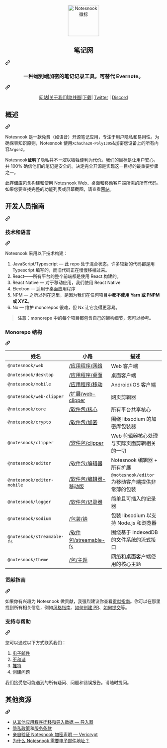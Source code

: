 <div class="Box-sc-g0xbh4-0 bJMeLZ js-snippet-clipboard-copy-unpositioned" data-hpc="true"><article class="markdown-body entry-content container-lg" itemprop="text"><p align="center" dir="auto">
<a target="_blank" rel="noopener noreferrer" href="/streetwriters/notesnook/blob/master/resources/icon.png"><img src="/streetwriters/notesnook/raw/master/resources/icon.png" alt="Notesnook 徽标" width="100" style="max-width: 100%;"></a>
</p>
<div class="markdown-heading" dir="auto"><h1 align="center" tabindex="-1" class="heading-element" dir="auto"><font style="vertical-align: inherit;"><font style="vertical-align: inherit;">笔记网</font></font></h1><a id="user-content-notesnook" class="anchor" aria-label="固定链接：Notesnook" href="#notesnook"><svg class="octicon octicon-link" viewBox="0 0 16 16" version="1.1" width="16" height="16" aria-hidden="true"><path d="m7.775 3.275 1.25-1.25a3.5 3.5 0 1 1 4.95 4.95l-2.5 2.5a3.5 3.5 0 0 1-4.95 0 .751.751 0 0 1 .018-1.042.751.751 0 0 1 1.042-.018 1.998 1.998 0 0 0 2.83 0l2.5-2.5a2.002 2.002 0 0 0-2.83-2.83l-1.25 1.25a.751.751 0 0 1-1.042-.018.751.751 0 0 1-.018-1.042Zm-4.69 9.64a1.998 1.998 0 0 0 2.83 0l1.25-1.25a.751.751 0 0 1 1.042.018.751.751 0 0 1 .018 1.042l-1.25 1.25a3.5 3.5 0 1 1-4.95-4.95l2.5-2.5a3.5 3.5 0 0 1 4.95 0 .751.751 0 0 1-.018 1.042.751.751 0 0 1-1.042.018 1.998 1.998 0 0 0-2.83 0l-2.5 2.5a1.998 1.998 0 0 0 0 2.83Z"></path></svg></a></div>
<div class="markdown-heading" dir="auto"><h3 align="center" tabindex="-1" class="heading-element" dir="auto"><font style="vertical-align: inherit;"><font style="vertical-align: inherit;">一种端到端加密的笔记记录工具，可替代 Evernote。</font></font></h3><a id="user-content-an-end-to-end-encrypted-note-taking-alternative-to-evernote" class="anchor" aria-label="永久链接：Evernote 的端到端加密笔记替代品。" href="#an-end-to-end-encrypted-note-taking-alternative-to-evernote"><svg class="octicon octicon-link" viewBox="0 0 16 16" version="1.1" width="16" height="16" aria-hidden="true"><path d="m7.775 3.275 1.25-1.25a3.5 3.5 0 1 1 4.95 4.95l-2.5 2.5a3.5 3.5 0 0 1-4.95 0 .751.751 0 0 1 .018-1.042.751.751 0 0 1 1.042-.018 1.998 1.998 0 0 0 2.83 0l2.5-2.5a2.002 2.002 0 0 0-2.83-2.83l-1.25 1.25a.751.751 0 0 1-1.042-.018.751.751 0 0 1-.018-1.042Zm-4.69 9.64a1.998 1.998 0 0 0 2.83 0l1.25-1.25a.751.751 0 0 1 1.042.018.751.751 0 0 1 .018 1.042l-1.25 1.25a3.5 3.5 0 1 1-4.95-4.95l2.5-2.5a3.5 3.5 0 0 1 4.95 0 .751.751 0 0 1-.018 1.042.751.751 0 0 1-1.042.018 1.998 1.998 0 0 0-2.83 0l-2.5 2.5a1.998 1.998 0 0 0 0 2.83Z"></path></svg></a></div>
<p align="center" dir="auto">
<a href="https://notesnook.com/" rel="nofollow"><font style="vertical-align: inherit;"><font style="vertical-align: inherit;">网站</font></font></a><font style="vertical-align: inherit;"><font style="vertical-align: inherit;">|</font></font><a href="https://notesnook.com/about" rel="nofollow"><font style="vertical-align: inherit;"><font style="vertical-align: inherit;">关于我们</font></font></a><font style="vertical-align: inherit;"><font style="vertical-align: inherit;">|</font></font><a href="https://notesnook.com/roadmap" rel="nofollow"><font style="vertical-align: inherit;"><font style="vertical-align: inherit;">路线图</font></font></a><font style="vertical-align: inherit;"><font style="vertical-align: inherit;">|</font></font><a href="https://notesnook.com/downloads" rel="nofollow"><font style="vertical-align: inherit;"><font style="vertical-align: inherit;">下载</font></font></a><font style="vertical-align: inherit;"><font style="vertical-align: inherit;">| </font></font><a href="https://twitter.com/@notesnook" rel="nofollow"><font style="vertical-align: inherit;"><font style="vertical-align: inherit;">Twitter</font></font></a><font style="vertical-align: inherit;"><font style="vertical-align: inherit;"> | </font></font><a href="https://discord.gg/5davZnhw3V" rel="nofollow"><font style="vertical-align: inherit;"><font style="vertical-align: inherit;">Discord</font></font></a>
</p>
<div class="markdown-heading" dir="auto"><h2 tabindex="-1" class="heading-element" dir="auto"><font style="vertical-align: inherit;"><font style="vertical-align: inherit;">概述</font></font></h2><a id="user-content-overview" class="anchor" aria-label="固定链接：概述" href="#overview"><svg class="octicon octicon-link" viewBox="0 0 16 16" version="1.1" width="16" height="16" aria-hidden="true"><path d="m7.775 3.275 1.25-1.25a3.5 3.5 0 1 1 4.95 4.95l-2.5 2.5a3.5 3.5 0 0 1-4.95 0 .751.751 0 0 1 .018-1.042.751.751 0 0 1 1.042-.018 1.998 1.998 0 0 0 2.83 0l2.5-2.5a2.002 2.002 0 0 0-2.83-2.83l-1.25 1.25a.751.751 0 0 1-1.042-.018.751.751 0 0 1-.018-1.042Zm-4.69 9.64a1.998 1.998 0 0 0 2.83 0l1.25-1.25a.751.751 0 0 1 1.042.018.751.751 0 0 1 .018 1.042l-1.25 1.25a3.5 3.5 0 1 1-4.95-4.95l2.5-2.5a3.5 3.5 0 0 1 4.95 0 .751.751 0 0 1-.018 1.042.751.751 0 0 1-1.042.018 1.998 1.998 0 0 0-2.83 0l-2.5 2.5a1.998 1.998 0 0 0 0 2.83Z"></path></svg></a></div>
<p dir="auto"><font style="vertical-align: inherit;"><font style="vertical-align: inherit;">Notesnook 是一款免费（如语音）开源笔记应用，专注于用户隐私和易用性。为确保零知识原则，Notesnook 使用</font></font><code>XChaCha20-Poly1305</code><font style="vertical-align: inherit;"><font style="vertical-align: inherit;">&amp;加密您设备上的所有内容</font></font><code>Argon2</code><font style="vertical-align: inherit;"><font style="vertical-align: inherit;">。</font></font></p>
<p dir="auto"><font style="vertical-align: inherit;"><font style="vertical-align: inherit;">Notesnook</font></font><strong><font style="vertical-align: inherit;"><font style="vertical-align: inherit;">证明</font></font></strong><font style="vertical-align: inherit;"><font style="vertical-align: inherit;">了隐私并不</font></font><em><font style="vertical-align: inherit;"><font style="vertical-align: inherit;">一定</font></font></em><font style="vertical-align: inherit;"><font style="vertical-align: inherit;">以牺牲便利为代价。我们的目标是让用户安心，并 100% 确信他们的笔记是安全的。决定完全开源是实现这一目标的最重要步骤之一。</font></font></p>
<p dir="auto"><font style="vertical-align: inherit;"><font style="vertical-align: inherit;">此存储库包含构建和使用 Notesnook Web、桌面和移动客户端所需的所有代码。如果您要查找完整的功能列表或屏幕截图，请查看</font></font><a href="https://notesnook.com/" rel="nofollow"><font style="vertical-align: inherit;"><font style="vertical-align: inherit;">网站</font></font></a><font style="vertical-align: inherit;"><font style="vertical-align: inherit;">。</font></font></p>
<div class="markdown-heading" dir="auto"><h2 tabindex="-1" class="heading-element" dir="auto"><font style="vertical-align: inherit;"><font style="vertical-align: inherit;">开发人员指南</font></font></h2><a id="user-content-developer-guide" class="anchor" aria-label="永久链接：开发者指南" href="#developer-guide"><svg class="octicon octicon-link" viewBox="0 0 16 16" version="1.1" width="16" height="16" aria-hidden="true"><path d="m7.775 3.275 1.25-1.25a3.5 3.5 0 1 1 4.95 4.95l-2.5 2.5a3.5 3.5 0 0 1-4.95 0 .751.751 0 0 1 .018-1.042.751.751 0 0 1 1.042-.018 1.998 1.998 0 0 0 2.83 0l2.5-2.5a2.002 2.002 0 0 0-2.83-2.83l-1.25 1.25a.751.751 0 0 1-1.042-.018.751.751 0 0 1-.018-1.042Zm-4.69 9.64a1.998 1.998 0 0 0 2.83 0l1.25-1.25a.751.751 0 0 1 1.042.018.751.751 0 0 1 .018 1.042l-1.25 1.25a3.5 3.5 0 1 1-4.95-4.95l2.5-2.5a3.5 3.5 0 0 1 4.95 0 .751.751 0 0 1-.018 1.042.751.751 0 0 1-1.042.018 1.998 1.998 0 0 0-2.83 0l-2.5 2.5a1.998 1.998 0 0 0 0 2.83Z"></path></svg></a></div>
<div class="markdown-heading" dir="auto"><h3 tabindex="-1" class="heading-element" dir="auto"><font style="vertical-align: inherit;"><font style="vertical-align: inherit;">技术和语言</font></font></h3><a id="user-content-technologies--languages" class="anchor" aria-label="永久链接：技术和语言" href="#technologies--languages"><svg class="octicon octicon-link" viewBox="0 0 16 16" version="1.1" width="16" height="16" aria-hidden="true"><path d="m7.775 3.275 1.25-1.25a3.5 3.5 0 1 1 4.95 4.95l-2.5 2.5a3.5 3.5 0 0 1-4.95 0 .751.751 0 0 1 .018-1.042.751.751 0 0 1 1.042-.018 1.998 1.998 0 0 0 2.83 0l2.5-2.5a2.002 2.002 0 0 0-2.83-2.83l-1.25 1.25a.751.751 0 0 1-1.042-.018.751.751 0 0 1-.018-1.042Zm-4.69 9.64a1.998 1.998 0 0 0 2.83 0l1.25-1.25a.751.751 0 0 1 1.042.018.751.751 0 0 1 .018 1.042l-1.25 1.25a3.5 3.5 0 1 1-4.95-4.95l2.5-2.5a3.5 3.5 0 0 1 4.95 0 .751.751 0 0 1-.018 1.042.751.751 0 0 1-1.042.018 1.998 1.998 0 0 0-2.83 0l-2.5 2.5a1.998 1.998 0 0 0 0 2.83Z"></path></svg></a></div>
<p dir="auto"><font style="vertical-align: inherit;"><font style="vertical-align: inherit;">Notesnook 采用以下技术构建：</font></font></p>
<ol dir="auto">
<li><font style="vertical-align: inherit;"><font style="vertical-align: inherit;">JavaScript/Typescript — 此 repo 处于混合状态。许多较新的代码都是用 Typescript 编写的，而旧代码正在慢慢移植过来。</font></font></li>
<li><font style="vertical-align: inherit;"><font style="vertical-align: inherit;">React——所有平台的整个前端都是使用 React 构建的。</font></font></li>
<li><font style="vertical-align: inherit;"><font style="vertical-align: inherit;">React Native — 对于移动应用，我们使用 React Native</font></font></li>
<li><font style="vertical-align: inherit;"><font style="vertical-align: inherit;">Electron — 适用于桌面应用程序</font></font></li>
<li><font style="vertical-align: inherit;"><font style="vertical-align: inherit;">NPM — 之所以列在这里，是因为我们</font><font style="vertical-align: inherit;">在任何项目中</font></font><strong><font style="vertical-align: inherit;"><font style="vertical-align: inherit;">都不使用 Yarn 或 PNPM 或 XYZ。</font></font></strong><font style="vertical-align: inherit;"></font></li>
<li><font style="vertical-align: inherit;"><font style="vertical-align: inherit;">Nx — 维护 monorepos 很难，但 Nx 让它变得更容易。</font></font></li>
</ol>
<blockquote>
<p dir="auto"><strong><font style="vertical-align: inherit;"><font style="vertical-align: inherit;">注意：monorepo 中的每个项目都包含自己的架构细节，您可以参考。</font></font></strong></p>
</blockquote>
<div class="markdown-heading" dir="auto"><h3 tabindex="-1" class="heading-element" dir="auto"><font style="vertical-align: inherit;"><font style="vertical-align: inherit;">Monorepo 结构</font></font></h3><a id="user-content-monorepo-structure" class="anchor" aria-label="永久链接：Monorepo 结构" href="#monorepo-structure"><svg class="octicon octicon-link" viewBox="0 0 16 16" version="1.1" width="16" height="16" aria-hidden="true"><path d="m7.775 3.275 1.25-1.25a3.5 3.5 0 1 1 4.95 4.95l-2.5 2.5a3.5 3.5 0 0 1-4.95 0 .751.751 0 0 1 .018-1.042.751.751 0 0 1 1.042-.018 1.998 1.998 0 0 0 2.83 0l2.5-2.5a2.002 2.002 0 0 0-2.83-2.83l-1.25 1.25a.751.751 0 0 1-1.042-.018.751.751 0 0 1-.018-1.042Zm-4.69 9.64a1.998 1.998 0 0 0 2.83 0l1.25-1.25a.751.751 0 0 1 1.042.018.751.751 0 0 1 .018 1.042l-1.25 1.25a3.5 3.5 0 1 1-4.95-4.95l2.5-2.5a3.5 3.5 0 0 1 4.95 0 .751.751 0 0 1-.018 1.042.751.751 0 0 1-1.042.018 1.998 1.998 0 0 0-2.83 0l-2.5 2.5a1.998 1.998 0 0 0 0 2.83Z"></path></svg></a></div>
<markdown-accessiblity-table data-catalyst=""><table>
<thead>
<tr>
<th><font style="vertical-align: inherit;"><font style="vertical-align: inherit;">姓名</font></font></th>
<th><font style="vertical-align: inherit;"><font style="vertical-align: inherit;">小路</font></font></th>
<th><font style="vertical-align: inherit;"><font style="vertical-align: inherit;">描述</font></font></th>
</tr>
</thead>
<tbody>
<tr>
<td><code>@notesnook/web</code></td>
<td><a href="/streetwriters/notesnook/blob/master/apps/web"><font style="vertical-align: inherit;"><font style="vertical-align: inherit;">/应用程序/网络</font></font></a></td>
<td><font style="vertical-align: inherit;"><font style="vertical-align: inherit;">Web 客户端</font></font></td>
</tr>
<tr>
<td><code>@notesnook/desktop</code></td>
<td><a href="/streetwriters/notesnook/blob/master/apps/desktop"><font style="vertical-align: inherit;"><font style="vertical-align: inherit;">/应用程序/桌面</font></font></a></td>
<td><font style="vertical-align: inherit;"><font style="vertical-align: inherit;">桌面客户端</font></font></td>
</tr>
<tr>
<td><code>@notesnook/mobile</code></td>
<td><a href="/streetwriters/notesnook/blob/master/apps/mobile"><font style="vertical-align: inherit;"><font style="vertical-align: inherit;">/应用程序/移动</font></font></a></td>
<td><font style="vertical-align: inherit;"><font style="vertical-align: inherit;">Android/iOS 客户端</font></font></td>
</tr>
<tr>
<td><code>@notesnook/web-clipper</code></td>
<td><a href="/streetwriters/notesnook/blob/master/extensions/web-clipper"><font style="vertical-align: inherit;"><font style="vertical-align: inherit;">/扩展/web-clipper</font></font></a></td>
<td><font style="vertical-align: inherit;"><font style="vertical-align: inherit;">网页剪辑器</font></font></td>
</tr>
<tr>
<td><code>@notesnook/core</code></td>
<td><a href="/streetwriters/notesnook/blob/master/packages/core"><font style="vertical-align: inherit;"><font style="vertical-align: inherit;">/软件包/核心</font></font></a></td>
<td><font style="vertical-align: inherit;"><font style="vertical-align: inherit;">所有平台共享核心</font></font></td>
</tr>
<tr>
<td><code>@notesnook/crypto</code></td>
<td><a href="/streetwriters/notesnook/blob/master/packages/crypto"><font style="vertical-align: inherit;"><font style="vertical-align: inherit;">/软件包/加密</font></font></a></td>
<td><font style="vertical-align: inherit;"><font style="vertical-align: inherit;">围绕 libsodium 的加密库包装器</font></font></td>
</tr>
<tr>
<td><code>@notesnook/clipper</code></td>
<td><a href="/streetwriters/notesnook/blob/master/packages/clipper"><font style="vertical-align: inherit;"><font style="vertical-align: inherit;">/软件包/clipper</font></font></a></td>
<td><font style="vertical-align: inherit;"><font style="vertical-align: inherit;">Web 剪辑器核心处理与实际页面剪辑相关的一切</font></font></td>
</tr>
<tr>
<td><code>@notesnook/editor</code></td>
<td><a href="/streetwriters/notesnook/blob/master/packages/editor"><font style="vertical-align: inherit;"><font style="vertical-align: inherit;">/软件包/编辑器</font></font></a></td>
<td><font style="vertical-align: inherit;"><font style="vertical-align: inherit;">Notesnook 编辑器 + 所有扩展</font></font></td>
</tr>
<tr>
<td><code>@notesnook/editor-mobile</code></td>
<td><a href="/streetwriters/notesnook/blob/master/packages/editor-mobile"><font style="vertical-align: inherit;"><font style="vertical-align: inherit;">/软件包/编辑器-移动版</font></font></a></td>
<td><font style="vertical-align: inherit;"></font><code>@notesnook/editor</code><font style="vertical-align: inherit;"><font style="vertical-align: inherit;">为移动客户端提供</font><font style="vertical-align: inherit;">非常薄的包装</font></font></td>
</tr>
<tr>
<td><code>@notesnook/logger</code></td>
<td><a href="/streetwriters/notesnook/blob/master/packages/logger"><font style="vertical-align: inherit;"><font style="vertical-align: inherit;">/软件包/记录器</font></font></a></td>
<td><font style="vertical-align: inherit;"><font style="vertical-align: inherit;">简单且可插入的记录器</font></font></td>
</tr>
<tr>
<td><code>@notesnook/sodium</code></td>
<td><a href="/streetwriters/notesnook/blob/master/packages/sodium"><font style="vertical-align: inherit;"><font style="vertical-align: inherit;">/包装/钠</font></font></a></td>
<td><font style="vertical-align: inherit;"><font style="vertical-align: inherit;">包装 libsodium 以支持 Node.js 和浏览器</font></font></td>
</tr>
<tr>
<td><code>@notesnook/streamable-fs</code></td>
<td><a href="/streetwriters/notesnook/blob/master/packages/streamable-fs"><font style="vertical-align: inherit;"><font style="vertical-align: inherit;">/软件包/streamable-fs</font></font></a></td>
<td><font style="vertical-align: inherit;"><font style="vertical-align: inherit;">围绕基于 IndexedDB 的文件系统的流式接口</font></font></td>
</tr>
<tr>
<td><code>@notesnook/theme</code></td>
<td><a href="/streetwriters/notesnook/blob/master/packages/theme"><font style="vertical-align: inherit;"><font style="vertical-align: inherit;">/包/主题</font></font></a></td>
<td><font style="vertical-align: inherit;"><font style="vertical-align: inherit;">网络和桌面客户端使用的核心主题</font></font></td>
</tr>
</tbody>
</table></markdown-accessiblity-table>
<div class="markdown-heading" dir="auto"><h3 tabindex="-1" class="heading-element" dir="auto"><font style="vertical-align: inherit;"><font style="vertical-align: inherit;">贡献指南</font></font></h3><a id="user-content-contributing-guidelines" class="anchor" aria-label="永久链接：贡献指南" href="#contributing-guidelines"><svg class="octicon octicon-link" viewBox="0 0 16 16" version="1.1" width="16" height="16" aria-hidden="true"><path d="m7.775 3.275 1.25-1.25a3.5 3.5 0 1 1 4.95 4.95l-2.5 2.5a3.5 3.5 0 0 1-4.95 0 .751.751 0 0 1 .018-1.042.751.751 0 0 1 1.042-.018 1.998 1.998 0 0 0 2.83 0l2.5-2.5a2.002 2.002 0 0 0-2.83-2.83l-1.25 1.25a.751.751 0 0 1-1.042-.018.751.751 0 0 1-.018-1.042Zm-4.69 9.64a1.998 1.998 0 0 0 2.83 0l1.25-1.25a.751.751 0 0 1 1.042.018.751.751 0 0 1 .018 1.042l-1.25 1.25a3.5 3.5 0 1 1-4.95-4.95l2.5-2.5a3.5 3.5 0 0 1 4.95 0 .751.751 0 0 1-.018 1.042.751.751 0 0 1-1.042.018 1.998 1.998 0 0 0-2.83 0l-2.5 2.5a1.998 1.998 0 0 0 0 2.83Z"></path></svg></a></div>
<p dir="auto"><font style="vertical-align: inherit;"><font style="vertical-align: inherit;">如果你有兴趣为 Notesnook 做贡献，我强烈建议你查看</font></font><a href="/streetwriters/notesnook/blob/master/CONTRIBUTING.md"><font style="vertical-align: inherit;"><font style="vertical-align: inherit;">贡献指南</font></font></a><font style="vertical-align: inherit;"><font style="vertical-align: inherit;">。你可以在那里找到所有相关信息，例如</font></font><a href="/streetwriters/notesnook/blob/master/CONTRIBUTING.md#style-guidelines"><font style="vertical-align: inherit;"><font style="vertical-align: inherit;">风格指南</font></font></a><font style="vertical-align: inherit;"><font style="vertical-align: inherit;">、</font></font><a href="/streetwriters/notesnook/blob/master/CONTRIBUTING.md#opening--submitting-a-pull-request"><font style="vertical-align: inherit;"><font style="vertical-align: inherit;">如何创建 PR</font></font></a><font style="vertical-align: inherit;"><font style="vertical-align: inherit;">、</font></font><a href="/streetwriters/notesnook/blob/master/CONTRIBUTING.md#commit-guidelines"><font style="vertical-align: inherit;"><font style="vertical-align: inherit;">如何提交</font></font></a><font style="vertical-align: inherit;"><font style="vertical-align: inherit;">等。</font></font></p>
<div class="markdown-heading" dir="auto"><h3 tabindex="-1" class="heading-element" dir="auto"><font style="vertical-align: inherit;"><font style="vertical-align: inherit;">支持与帮助</font></font></h3><a id="user-content-support--help" class="anchor" aria-label="永久链接：支持与帮助" href="#support--help"><svg class="octicon octicon-link" viewBox="0 0 16 16" version="1.1" width="16" height="16" aria-hidden="true"><path d="m7.775 3.275 1.25-1.25a3.5 3.5 0 1 1 4.95 4.95l-2.5 2.5a3.5 3.5 0 0 1-4.95 0 .751.751 0 0 1 .018-1.042.751.751 0 0 1 1.042-.018 1.998 1.998 0 0 0 2.83 0l2.5-2.5a2.002 2.002 0 0 0-2.83-2.83l-1.25 1.25a.751.751 0 0 1-1.042-.018.751.751 0 0 1-.018-1.042Zm-4.69 9.64a1.998 1.998 0 0 0 2.83 0l1.25-1.25a.751.751 0 0 1 1.042.018.751.751 0 0 1 .018 1.042l-1.25 1.25a3.5 3.5 0 1 1-4.95-4.95l2.5-2.5a3.5 3.5 0 0 1 4.95 0 .751.751 0 0 1-.018 1.042.751.751 0 0 1-1.042.018 1.998 1.998 0 0 0-2.83 0l-2.5 2.5a1.998 1.998 0 0 0 0 2.83Z"></path></svg></a></div>
<p dir="auto"><font style="vertical-align: inherit;"><font style="vertical-align: inherit;">您可以通过以下方式联系我们：</font></font></p>
<ol dir="auto">
<li><a href="mailto:support@streetwriters.co"><font style="vertical-align: inherit;"><font style="vertical-align: inherit;">电子邮件</font></font></a></li>
<li><a href="https://discord.gg/5davZnhw3V" rel="nofollow"><font style="vertical-align: inherit;"><font style="vertical-align: inherit;">不和谐</font></font></a></li>
<li><a href="https://twitter.com/notesnook" rel="nofollow"><font style="vertical-align: inherit;"><font style="vertical-align: inherit;">推特</font></font></a></li>
<li><a href="https://github.com/streetwriters/notesnook/issues/new"><font style="vertical-align: inherit;"><font style="vertical-align: inherit;">创建问题</font></font></a></li>
</ol>
<p dir="auto"><font style="vertical-align: inherit;"><font style="vertical-align: inherit;">我们接受您可能遇到的所有疑问、问题和错误报告。请随时提问。</font></font></p>
<div class="markdown-heading" dir="auto"><h2 tabindex="-1" class="heading-element" dir="auto"><font style="vertical-align: inherit;"><font style="vertical-align: inherit;">其他资源</font></font></h2><a id="user-content-additional-resources" class="anchor" aria-label="固定链接：其他资源" href="#additional-resources"><svg class="octicon octicon-link" viewBox="0 0 16 16" version="1.1" width="16" height="16" aria-hidden="true"><path d="m7.775 3.275 1.25-1.25a3.5 3.5 0 1 1 4.95 4.95l-2.5 2.5a3.5 3.5 0 0 1-4.95 0 .751.751 0 0 1 .018-1.042.751.751 0 0 1 1.042-.018 1.998 1.998 0 0 0 2.83 0l2.5-2.5a2.002 2.002 0 0 0-2.83-2.83l-1.25 1.25a.751.751 0 0 1-1.042-.018.751.751 0 0 1-.018-1.042Zm-4.69 9.64a1.998 1.998 0 0 0 2.83 0l1.25-1.25a.751.751 0 0 1 1.042.018.751.751 0 0 1 .018 1.042l-1.25 1.25a3.5 3.5 0 1 1-4.95-4.95l2.5-2.5a3.5 3.5 0 0 1 4.95 0 .751.751 0 0 1-.018 1.042.751.751 0 0 1-1.042.018 1.998 1.998 0 0 0-2.83 0l-2.5 2.5a1.998 1.998 0 0 0 0 2.83Z"></path></svg></a></div>
<ul dir="auto">
<li><a href="https://importer.notesnook.com/" rel="nofollow"><font style="vertical-align: inherit;"><font style="vertical-align: inherit;">从其他应用程序迁移和导入数据 — 导入器</font></font></a></li>
<li><a href="https://notesnook.com/privacy" rel="nofollow"><font style="vertical-align: inherit;"><font style="vertical-align: inherit;">隐私政策</font></font></a><font style="vertical-align: inherit;"><font style="vertical-align: inherit;">和</font></font><a href="https://notesnook.com/terms" rel="nofollow"><font style="vertical-align: inherit;"><font style="vertical-align: inherit;">服务条款</font></font></a></li>
<li><a href="https://vericrypt.notesnook.com/" rel="nofollow"><font style="vertical-align: inherit;"><font style="vertical-align: inherit;">亲自验证 Notesnook 加密声明 — Vericrypt</font></font></a></li>
<li><a href="https://blog.notesnook.com/why-notesnook-requires-an-email-address/" rel="nofollow"><font style="vertical-align: inherit;"><font style="vertical-align: inherit;">为什么 Notesnook 需要电子邮件地址？</font></font></a></li>
</ul>
</article></div>
